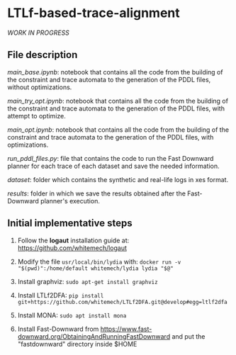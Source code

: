 # LTLf-based-trace-alignment

*WORK IN PROGRESS*

## File description
*main_base.ipynb*: notebook that contains all the code from the building of the constraint and trace automata to the generation of the PDDL files, without optimizations.

*main_try_opt.ipynb*: notebook that contains all the code from the building of the constraint and trace automata to the generation of the PDDL files, with attempt to optimize.

*main_opt.ipynb*: notebook that contains all the code from the building of the constraint and trace automata to the generation of the PDDL files, with optimizations.

*run_pddl_files.py*: file that contains the code to run the Fast Downward planner for each trace of each dataset and save the needed information.

*dataset*: folder which contains the synthetic and real-life logs in xes format.

*results*: folder in which we save the results obtained after the Fast-Downward planner's execution.

## Initial implementative steps

1. Follow the **logaut** installation guide at: https://github.com/whitemech/logaut

2. Modify the file `usr/local/bin/lydia` with: `docker run -v "$(pwd)":/home/default whitemech/lydia lydia "$@"`

3. Install graphviz: `sudo apt-get install graphviz`

4. Install LTLf2DFA: `pip install git+https://github.com/whitemech/LTLf2DFA.git@develop#egg=ltlf2dfa`

5. Install MONA: `sudo apt install mona`

6. Install Fast-Downward from https://www.fast-downward.org/ObtainingAndRunningFastDownward and put the "fastdownward" directory inside $HOME